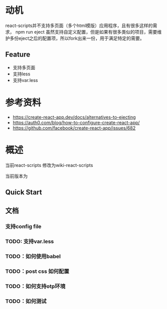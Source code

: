 # 动机
react-scripts并不支持多页面（多个html模版）应用程序，且有很多这样的需求， npm run eject 虽然支持自定义配置，但是如果有很多类似的项目，需要维护多份eject之后的配置项，所以fork出来一份，用于满足特定的需要。

## Feature

- 支持多页面
- 支持less
- 支持var.less


# 参考资料 

- https://create-react-app.dev/docs/alternatives-to-ejecting
- https://auth0.com/blog/how-to-configure-create-react-app/
- https://github.com/facebook/create-react-app/issues/682
# 概述

当前react-scripts 修改为wiki-react-scripts

当前版本为



## Quick Start

## 文档

### 支持config file

### TODO: 支持var.less 

### TODO：如何使用babel

### TODO：post css 如何配置

### TODO：如何支持otp环境

### TODO：如何测试